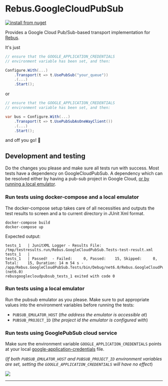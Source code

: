 # Rebus.GoogleCloudPubSub

[![install from nuget](https://img.shields.io/nuget/v/Rebus.GoogleCloudPubSub.svg?style=flat-square)](https://www.nuget.org/packages/Rebus.GoogleCloudPubSub)


Provides a Google Cloud Pub/Sub-based transport implementation for [Rebus](https://github.com/rebus-org/Rebus).

It's just

```csharp
// ensure that the GOOGLE_APPLICATION_CREDENTIALS 
// environment variable has been set, and then:

Configure.With(...)
	.Transport(t => t.UsePubSub("your_queue"))
	.(...)
	.Start();
```

or

```csharp
// ensure that the GOOGLE_APPLICATION_CREDENTIALS 
// environment variable has been set, and then:

var bus = Configure.With(...)
	.Transport(t => t.UsePubSubAsOneWayClient())
	.(...)
	.Start();
```

and off you go! :rocket:


## Development and testing
Do the changes you please and make sure all tests run with success. Most tests have a dependency on GoogleCloudPubSub. A dependency which can be resolved either by having a pub-sub project in Google Cloud, [or by running a local emulator](https://cloud.google.com/pubsub/docs/emulator).

### Run tests using docker-compose and a local emulator
The docker-compose setup takes care of all necessities and outputs the test results to screen and a to current directory in JUnit Xml format. 
```
docker-compose build
docker-compose up
```
Expected output:
```
tests_1   | JunitXML Logger - Results File: /tmp/testresults.run/Rebus.GoogleCloudPubSub.Tests-test-result.xml
tests_1   |
tests_1   | Passed!  - Failed:     0, Passed:    15, Skipped:     0, Total:    15, Duration: 14 m 54 s - /app/Rebus.GoogleCloudPubSub.Tests/bin/Debug/net6.0/Rebus.GoogleCloudPubSub.Tests.dll (net6.0)
rebusgooglecloudpubsub_tests_1 exited with code 0
```

### Run tests using a local emulator
Run the pubsub emulator as you please. Make sure to put appropriate values into the environment variables before running the tests:
- `PUBSUB_EMULATOR_HOST` (*the address the emulator is accessible at*)
- `PUBSUB_PROJECT_ID` (*the project id the emulator is configured with*)

### Run tests using GooglePubSub cloud service
Make sure the environment variable `GOOGLE_APPLICATION_CREDENTIALS` points at your local [google-application-credentials](https://cloud.google.com/pubsub/docs/create-topic-client-libraries#before-you-begin) file. 

(*If both `PUBSUB_EMULATOR_HOST` and `PUBSUB_PROJECT_ID` environment variables are set, setting the `GOOGLE_APPLICATION_CREDENTIALS` will have no effect*)

![](https://raw.githubusercontent.com/rebus-org/Rebus/master/artwork/little_rebusbus2_copy-200x200.png)

---


